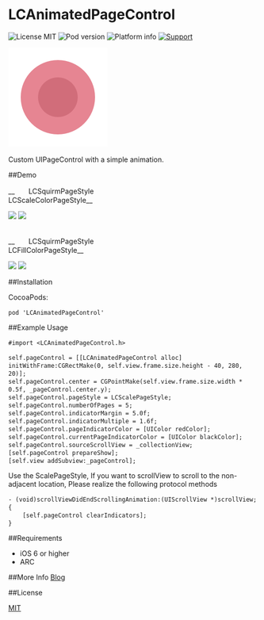 # LCAnimatedPageControl

![License MIT](https://img.shields.io/dub/l/vibe-d.svg)
![Pod version](http://img.shields.io/cocoapods/v/LCAnimatedPageControl.svg?style=flat)
![Platform info](http://img.shields.io/cocoapods/p/LCAnimatedPageControl.svg?style=flat)
[![Support](https://img.shields.io/badge/support-iOS%206%2B%20-blue.svg?style=flat)](https://www.apple.com/nl/ios/)

![logo](logo.png)

Custom UIPageControl with a simple animation.

##Demo

 __　　LCSquirmPageStyle　　　　　　　　　　　　　LCScaleColorPageStyle__

<img src="https://raw.github.com/bawn/LCAnimatedPageControl/master/demo1.gif" width="320">
<img src="https://raw.github.com/bawn/LCAnimatedPageControl/master/demo2.gif" width="320">
<br/> <br/>

 __　　LCSquirmPageStyle　　　　　　　　　　　　　LCFillColorPageStyle__
 
<img src="https://raw.github.com/bawn/LCAnimatedPageControl/master/demo3.gif" width="320">
<img src="https://raw.github.com/bawn/LCAnimatedPageControl/master/demo4.gif" width="320">

##Installation

CocoaPods:
```
pod 'LCAnimatedPageControl'
```

##Example Usage
```
#import <LCAnimatedPageControl.h>
```
```
self.pageControl = [[LCAnimatedPageControl alloc] initWithFrame:CGRectMake(0, self.view.frame.size.height - 40, 280, 20)];
self.pageControl.center = CGPointMake(self.view.frame.size.width * 0.5f, _pageControl.center.y);
self.pageControl.pageStyle = LCScalePageStyle;
self.pageControl.numberOfPages = 5;
self.pageControl.indicatorMargin = 5.0f;
self.pageControl.indicatorMultiple = 1.6f;
self.pageControl.pageIndicatorColor = [UIColor redColor];
self.pageControl.currentPageIndicatorColor = [UIColor blackColor];
self.pageControl.sourceScrollView = _collectionView;
[self.pageControl prepareShow];
[self.view addSubview:_pageControl];
```

Use the ScalePageStyle, If you want to scrollView to scroll to the non-adjacent location, Please realize the following protocol methods

```
- (void)scrollViewDidEndScrollingAnimation:(UIScrollView *)scrollView;{
    [self.pageControl clearIndicators];
}
```

##Requirements
* iOS 6 or higher
* ARC

##More Info
[Blog](http://bawn.github.io/ios/uipagecontrol/2015/06/16/LCAnimatedPageControl.html)

##License

[MIT](http://mit-license.org/)

